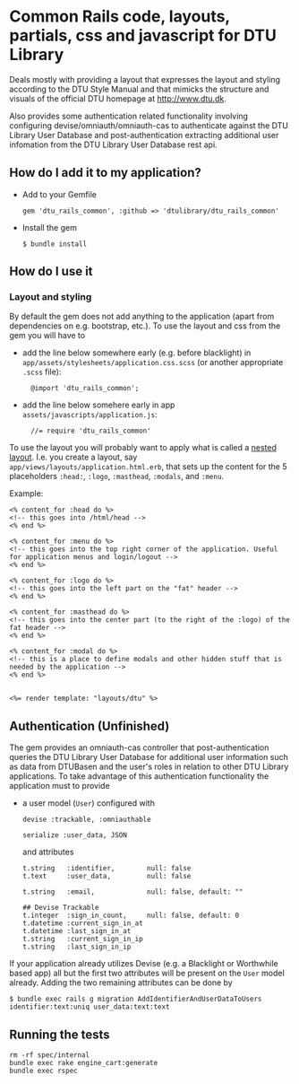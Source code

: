 # Common Rails code, layouts, partials, css and javascript for DTU Library

Deals mostly with providing a layout that expresses the layout and styling
according to the DTU Style Manual and that mimicks the structure and visuals of
the official DTU homepage at http://www.dtu.dk.

Also provides some authentication related functionality involving configuring
devise/omniauth/omniauth-cas to authenticate against the DTU Library User
Database and post-authentication extracting additional user infomation from the
DTU Library User Database rest api.

## How do I add it to my application?

* Add to your Gemfile
  ```
  gem 'dtu_rails_common', :github => 'dtulibrary/dtu_rails_common'
  ```

* Install the gem
  ```
  $ bundle install
  ```

## How do I use it

### Layout and styling

By default the gem does not add anything to the application (apart from
dependencies on e.g. bootstrap, etc.). To use the layout and css from the gem
you will have to

* add the line below somewhere early (e.g. before blacklight) in
  `app/assets/stylesheets/application.css.scss` (or another appropriate `.scss`
  file):

        @import 'dtu_rails_common';

* add the line below somehere early in app `assets/javascripts/application.js`:

        //= require 'dtu_rails_common'

To use the layout you will probably want to apply what is called a [nested
layout](http://guides.rubyonrails.org/layouts_and_rendering.html#using-nested-layouts).
I.e. you create a layout, say `app/views/layouts/application.html.erb`, that
sets up the content for the 5 placeholders `:head:`, `:logo`, `:masthead`,
`:modals`, and `:menu`.

Example:
```
<% content_for :head do %>
<!-- this goes into /html/head -->
<% end %>

<% content_for :menu do %>
<!-- this goes into the top right corner of the application. Useful for application menus and login/logout -->
<% end %>

<% content_for :logo do %>
<!-- this goes into the left part on the "fat" header -->
<% end %>

<% content_for :masthead do %>
<!-- this goes into the center part (to the right of the :logo) of the fat header -->
<% end %>

<% content_for :modal do %>
<!-- this is a place to define modals and other hidden stuff that is needed by the application -->
<% end %>


<%= render template: "layouts/dtu" %>
```

## Authentication (Unfinished)

The gem provides an omniauth-cas controller that post-authentication queries the
DTU Library User Database for additional user information such as data from
DTUBasen and the user's roles in relation to other DTU Library applications. To
take advantage of this authentication functionality the application must to
provide

* a user model (`User`) configured with
  ```
  devise :trackable, :omniauthable

  serialize :user_data, JSON
  ```

  and attributes

  ```
  t.string   :identifier,        null: false
  t.text     :user_data,         null: false

  t.string   :email,             null: false, default: ""

  ## Devise Trackable
  t.integer  :sign_in_count,     null: false, default: 0
  t.datetime :current_sign_in_at
  t.datetime :last_sign_in_at
  t.string   :current_sign_in_ip
  t.string   :last_sign_in_ip
  ```

If your application already utilizes Devise (e.g. a Blacklight or Worthwhile
based app) all but the first two attributes will be present on the `User` model
already. Adding the two remaining attributes can be done by

```
$ bundle exec rails g migration AddIdentifierAndUserDataToUsers identifier:text:uniq user_data:text:text
```

## Running the tests

```
rm -rf spec/internal
bundle exec rake engine_cart:generate
bundle exec rspec
```
